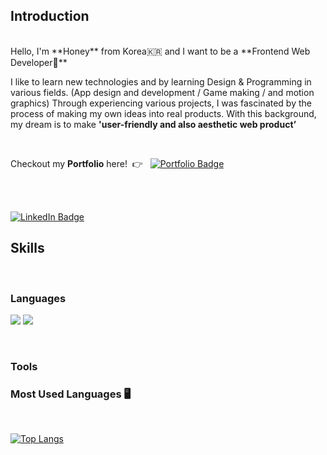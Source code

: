 ## Introduction
<br/>
Hello, I'm **Honey** from Korea🇰🇷 and I want to be a **Frontend Web Developer🌱** &nbsp;

I like to learn new technologies and by learning Design & Programming in various fields. (App design and development / Game making / and motion graphics) Through experiencing various projects, I was fascinated by the process of making my own ideas into real products. With this background, my dream is to make **'user-friendly and also aesthetic web product’**

<br/>

Checkout my **Portfolio** here! &nbsp;👉&nbsp;&nbsp; <a href="https://honey-lee-portfolio.netlify.app/">
<img src="https://img.shields.io/badge/-portfolio-FCD626?style=for-the-badge&logo=power-pages&logoColor=white&style=flat-square" alt="Portfolio Badge"/></a>


<br/><br/>

<div id="badges">
  <a href="https://www.linkedin.com/in/honey-lee-dev/">
    <img src="https://img.shields.io/badge/LinkedIn-blue?style=for-the-badge&logo=linkedin&logoColor=white" alt="LinkedIn Badge"/>
  </a>
</div>


## Skills
<br/>
<div>

### Languages

<img src="https://img.shields.io/badge/CS-50BCDF?style=flat-square&logo=c&logoColor=white"/> <img src="https://img.shields.io/badge/CPP-00599C?style=flat-square&logo=c%2B%2B&logoColor=white"/>

</br>


### Tools


  
### Most Used Languages&nbsp;🖥 
  
<br/>

[![Top Langs](https://github-readme-stats.vercel.app/api/top-langs/?username=honeyrun&layout=compact)](https://github.com/honeyrun)
</div>



